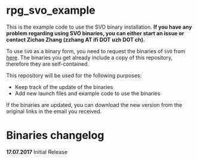 # rpg_svo_example
This is the example code to use the SVO binary installation. **If you have any problem regarding using SVO binaries,
you can either start an issue or contact Zichao Zhang (zzhang AT ifi DOT uzh DOT ch).**

To use `SVO` as a binary form, you need to request the binaries of `SVO` from [here](http://rpg.ifi.uzh.ch/svo2.html).
The binaries you get already include a copy of this repository, therefore they are self-contained.

This repository will be used for the following purposes:
* Keep track of the update of the binaries
* Add new launch files and example code to use the binaries

If the binaries are updated, you can download the new version from the original links in the email you received.


# Binaries changelog
**17.07.2017** Initial Release
